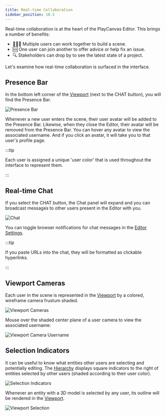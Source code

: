 ```yaml
---
title: Real-time Collaboration
sidebar_position: 10.5
---
```


Real-time collaboration is at the heart of the PlayCanvas Editor. This brings a number of benefits:

* 🧑‍🤝‍🧑 Multiple users can work together to build a scene.
* 🆘 One user can join another to offer advice or help fix an issue.
* 🔍 Stakeholders can drop by to see the latest state of a project.

Let's examine how real-time collaboration is surfaced in the interface.

## Presence Bar

In the bottom left corner of the [Viewport](viewport.md) (next to the CHAT button), you will find the Presence Bar.

![Presence Bar](/images/user-manual/editor/realtime-collaboration/presence-bar.png)

Whenever a new user enters the scene, their user avatar will be added to the Presence Bar. Likewise, when they close the Editor, their avatar will be removed from the Presence Bar. You can hover any avatar to view the associated username. And if you click an avatar, it will take you to that user's profile page.

:::tip

Each user is assigned a unique 'user color' that is used throughout the interface to represent them.

:::

## Real-time Chat

If you select the CHAT button, the Chat panel will expand and you can broadcast messages to other users present in the Editor with you.

![Chat](/images/user-manual/editor/realtime-collaboration/chat.gif)

You can toggle browser notifications for chat messages in the [Editor Settings](settings.md).

:::tip

If you paste URLs into the chat, they will be formatted as clickable hyperlinks.

:::

## Viewport Cameras

Each user in the scene is represented in the [Viewport](viewport.md) by a colored, wireframe camera frustum shaded.

![Viewport Cameras](/images/user-manual/editor/realtime-collaboration/viewport-cameras.webp)

Mouse over the shaded center plane of a user camera to view the associated username:

![Viewport Camera Username](/images/user-manual/editor/realtime-collaboration/viewport-camera-username.png)

## Selection Indicators

It can be useful to know what entities other users are selecting and potentially editing. The [Hierarchy](hierarchy.md) displays square indicators to the right of entities selected by other users (shaded according to their user color).

![Selection Indicators](/images/user-manual/editor/realtime-collaboration/selection-indicators.gif)

Whenever an entity with a 3D model is selected by any user, its outline will be rendered in the [Viewport](viewport.md).

![Viewport Selection](/images/user-manual/editor/realtime-collaboration/viewport-selection.gif)
